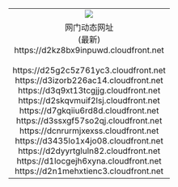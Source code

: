 ﻿<table>
  <tr></tr>
  <tr><td colspan=2 align=center><img src="https://d2kz8bx9inpuwd.cloudfront.net/Up/oGate.jpg" /></td></tr>
  <tr><td colspan=2 align=center>网门动态网址<br/>(最新)
<br>https://d2kz8bx9inpuwd.cloudfront.net
<br/>
<br>https://d25g2c5z761yc3.cloudfront.net
<br>https://d3izorb226ac14.cloudfront.net
<br>https://d3q9xt13tcgjjg.cloudfront.net
<br>https://d2skqvmuif2lsj.cloudfront.net
<br>https://d7gkqiiu6rd8d.cloudfront.net
<br>https://d3ssxgf57so2qj.cloudfront.net
<br>https://dcnrurmjxexss.cloudfront.net
<br>https://d3435lo1x4jo08.cloudfront.net
<br>https://d2dyyrtgluln82.cloudfront.net
<br>https://d1locgejh6xyna.cloudfront.net
<br>https://d2n1mehxtienc3.cloudfront.net
    </td>
  </tr>
</table>
